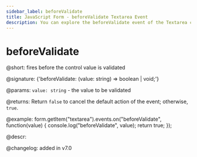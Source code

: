 ```yaml
---
sidebar_label: beforeValidate
title: JavaScript Form - beforeValidate Textarea Event 
description: You can explore the beforeValidate event of the Textarea control of Form in the documentation of the DHTMLX JavaScript UI library. Browse developer guides and API reference, try out code examples and live demos, and download a free 30-day evaluation version of DHTMLX Suite 7.
---
```


# beforeValidate

@short: fires before the control value is validated

@signature: {'beforeValidate: (value: string) => boolean | void;'}

@params:
`value: string` - the value to be validated

@returns:
Return `false` to cancel the default action of the event; otherwise, `true`.

@example:
form.getItem("textarea").events.on("beforeValidate", function(value) {
    console.log("beforeValidate", value);
    return true;
});

@descr:

@changelog: added in v7.0

[comment]: # (@relatedapi: form/api/textarea/textarea_validate_method.md)
